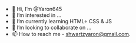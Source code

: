 - 👋 Hi, I’m @Yaron645
- 👀 I’m interested in ...
- 🌱 I’m currently learning HTML÷ CSS & JS
- 💞️ I’m looking to collaborate on ...
- 📫 How to reach me - shwartzyaron@gmail.com.

<!---
Yaron645/Yaron645 is a ✨ special ✨ repository because its `README.md` (this file) appears on your GitHub profile.
You can click the Preview link to take a look at your changes.
--->

